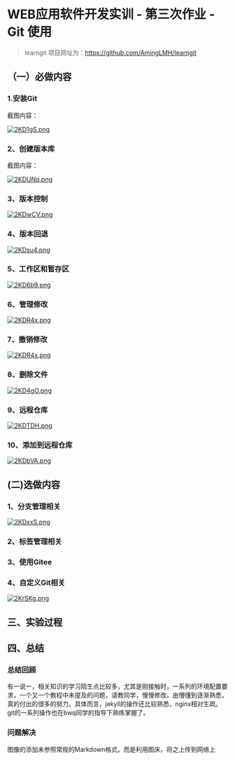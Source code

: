 # WEB应用软件开发实训 - 第三次作业 - Git 使用

>learngit 项目网址为：https://github.com/AmingLMH/learngit


## （一）必做内容

### 1.安装Git
截图内容：

[![2KD1gS.png](https://z3.ax1x.com/2021/06/01/2KD1gS.png)](https://imgtu.com/i/2KD1gS)
### 2、创建版本库
截图内容：

[![2KDUNq.png](https://z3.ax1x.com/2021/06/01/2KDUNq.png)](https://imgtu.com/i/2KDUNq)

### 3、版本控制

[![2KDwCV.png](https://z3.ax1x.com/2021/06/01/2KDwCV.png)](https://imgtu.com/i/2KDwCV)
### 4、版本回退

[![2KDsu4.png](https://z3.ax1x.com/2021/06/01/2KDsu4.png)](https://imgtu.com/i/2KDsu4)
### 5、工作区和暂存区

[![2KD6b9.png](https://z3.ax1x.com/2021/06/01/2KD6b9.png)](https://imgtu.com/i/2KD6b9)
### 6、管理修改

[![2KDR4x.png](https://z3.ax1x.com/2021/06/01/2KDR4x.png)](https://imgtu.com/i/2KDR4x)
### 7、撤销修改

[![2KDR4x.png](https://z3.ax1x.com/2021/06/01/2KDR4x.png)](https://imgtu.com/i/2KDR4x)
### 8、删除文件

[![2KD4gO.png](https://z3.ax1x.com/2021/06/01/2KD4gO.png)](https://imgtu.com/i/2KD4gO)
### 9、远程仓库

[![2KDTDH.png](https://z3.ax1x.com/2021/06/01/2KDTDH.png)](https://imgtu.com/i/2KDTDH)
### 10、添加到远程仓库

[![2KDbVA.png](https://z3.ax1x.com/2021/06/01/2KDbVA.png)](https://imgtu.com/i/2KDbVA)
## (二)选做内容
### 1、分支管理相关

[![2KDxxS.png](https://z3.ax1x.com/2021/06/01/2KDxxS.png)](https://imgtu.com/i/2KDxxS)
### 2、标签管理相关


### 3、使用Gitee


### 4、自定义Git相关

[![2KrSKg.png](https://z3.ax1x.com/2021/06/01/2KrSKg.png)](https://imgtu.com/i/2KrSKg)
## 三、实验过程

## 四、总结
### 总结回顾 
有一说一，相关知识的学习陌生点比较多，尤其是刚接触时，一系列的环境配置要求，一个又一个教程中未提及的问题，请教同学，慢慢修改。由懵懂到逐渐熟悉，真的付出的很多的努力。具体而言，jekyll的操作还比较熟悉，nginx相对生疏。git的一系列操作也在bwq同学的指导下熟练掌握了。

### 问题解决
图像的添加未参照常规的Markdown格式，而是利用图床，将之上传到网络上